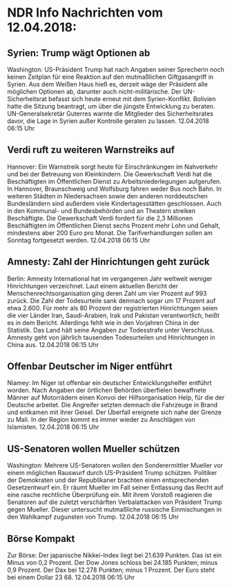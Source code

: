 # NDR Info Nachrichten vom 12.04.2018:


## Syrien: Trump wägt Optionen ab
Washington: US-Präsident Trump hat nach Angaben seiner Sprecherin noch keinen Zeitplan für eine Reaktion auf den mutmaßlichen Giftgasangriff in Syrien. Aus dem Weißen Haus hieß es, derzeit wäge der Präsident alle möglichen Optionen ab, darunter auch nicht-militärische. Der UN-Sicherheitsrat befasst sich heute erneut mit dem Syrien-Konflikt. Bolivien hatte die Sitzung beantragt, um über die jüngste Entwicklung zu beraten. UN-Generalsekretär Guterres warnte die Mitglieder des Sicherheitsrates davor, die Lage in Syrien außer Kontrolle geraten zu lassen. 12.04.2018 06:15 Uhr 

## Verdi ruft zu weiteren Warnstreiks auf
Hannover: Ein Warnstreik sorgt heute für Einschränkungen im Nahverkehr und bei der Betreuung von Kleinkindern. Die Gewerkschaft Verdi hat die Beschäftigten im Öffentlichen Dienst zu Arbeitsniederlegungen aufgerufen. In Hannover, Braunschweig und Wolfsburg fahren weder Bus noch Bahn. In weiteren Städten in Niedersachsen sowie den anderen norddeutschen Bundesländern sind außerdem viele Kindertagesstätten geschlossen. Auch in den Kommunal- und Bundesbehörden und an Theatern streiken Beschäftigte. Die Gewerkschaft Verdi fordert für die 2,3 Millionen Beschäftigten im Öffentlichen Dienst sechs Prozent mehr Lohn und Gehalt, mindestens aber 200 Euro pro Monat. Die Tarifverhandlungen sollen am Sonntag fortgesetzt werden. 12.04.2018 06:15 Uhr 

## Amnesty: Zahl der Hinrichtungen geht zurück
Berlin: 	Amnesty International hat im vergangenen Jahr weltweit weniger Hinrichtungen verzeichnet. Laut einem aktuellen Bericht der Menschenrechtsorganisation ging deren Zahl um vier Prozent auf 993 zurück. Die Zahl der Todesurteile sank demnach sogar um 17 Prozent auf etwa 2.600. Für mehr als 80 Prozent der registrierten Hinrichtungen seien die vier Länder Iran, Saudi-Arabien, Irak und Pakistan verantwortlich, heißt es in dem Bericht. Allerdings fehlt wie in den Vorjahren China in der Statistik. Das Land hält seine Angaben zur Todesstrafe unter Verschluss. Amnesty geht von jährlich tausenden Todesurteilen und Hinrichtungen in China aus. 12.04.2018 06:15 Uhr 

## Offenbar Deutscher im Niger entführt
Niamey: Im Niger ist offenbar ein deutscher Entwicklungshelfer entführt worden. Nach Angaben der örtlichen Behörden überfielen bewaffnete Männer auf Motorrädern einen Konvoi der Hilfsorganisation Help, für die der Deutsche arbeitet. Die Angreifer setzten demnach die Fahrzeuge in Brand und entkamen mit ihrer Geisel. Der Überfall ereignete sich nahe der Grenze zu Mali. In der Region kommt es immer wieder zu Anschlägen von Islamisten. 12.04.2018 06:15 Uhr 

## US-Senatoren wollen Mueller schützen
Washington: Mehrere US-Senatoren wollen den Sonderermittler Mueller vor einem möglichen Rauswurf durch US-Präsident Trump schützen. Politiker der Demokraten und der Republikaner brachten einen entsprechenden Gesetzentwurf ein. Er räumt Mueller im Fall seiner Entlassung das Recht auf eine rasche rechtliche Überprüfung ein. Mit ihrem Vorstoß reagieren die Senatoren auf die zuletzt verschärften Verbalattacken von Präsident Trump gegen Mueller. Dieser untersucht mutmaßliche russische Einmischungen in den Wahlkampf zugunsten von Trump. 12.04.2018 06:15 Uhr 

## Börse Kompakt
Zur Börse: Der japanische Nikkei-Index liegt bei 21.639 Punkten. Das ist ein Minus von 0,2 Prozent. Der Dow Jones schloss bei 24.185 Punkten; minus 0,9 Prozent. Der Dax bei 12.278 Punkten; minus 1 Prozent. Der Euro steht bei einem Dollar 23 68. 12.04.2018 06:15 Uhr 

